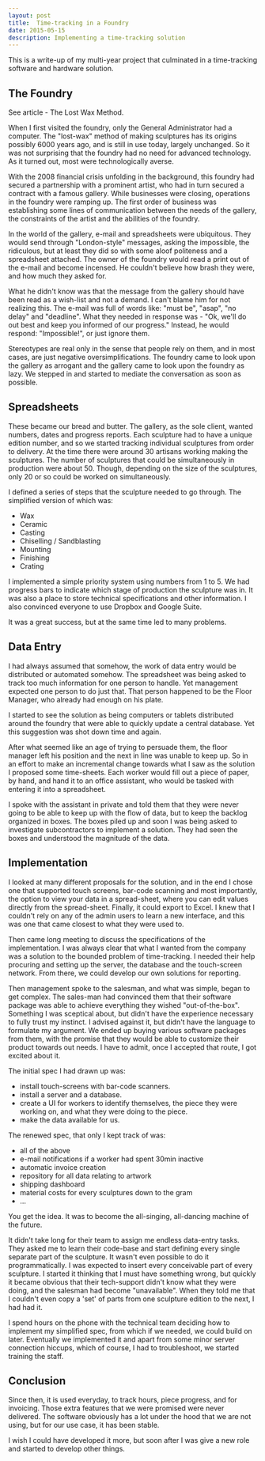```yaml
---
layout: post
title:  Time-tracking in a Foundry
date: 2015-05-15
description: Implementing a time-tracking solution
---
```


This is a write-up of my multi-year project that culminated in a time-tracking software and hardware solution.


## The Foundry

See article - The Lost Wax Method.

When I first visited the foundry, only the General Administrator had a computer. The "lost-wax" method of making sculptures has its origins possibly 6000 years ago, and is still in use today, largely unchanged. So it was not surprising that the foundry had no need for advanced technology. As it turned out, most were technologically averse.

With the 2008 financial crisis unfolding in the background, this foundry had secured a partnership with a prominent artist, who had in turn secured a contract with a famous gallery. While businesses were closing, operations in the foundry were ramping up. The first order of business was establishing some lines of communication between the needs of the gallery, the constraints of the artist and the abilities of the foundry.

In the world of the gallery, e-mail and spreadsheets were ubiquitous. They would send through "London-style" messages, asking the impossible, the ridiculous, but at least they did so with some aloof politeness and a spreadsheet attached. The owner of the foundry would read a print out of the e-mail and become incensed. He couldn't believe how brash they were, and how much they asked for.

What he didn't know was that the message from the gallery should have been read as a wish-list and not a demand. I can't blame him for not realizing this. The e-mail was full of words like: "must be", "asap", "no delay" and "deadline". What they needed in response was - "Ok, we'll do out best and keep you informed of our progress." Instead, he would respond: "Impossible!", or just ignore them.

Stereotypes are real only in the sense that people rely on them, and in most cases, are just negative oversimplifications. The foundry came to look upon the gallery as arrogant and the gallery came to look upon the foundry as lazy. We stepped in and started to mediate the conversation as soon as possible.

## Spreadsheets

These became our bread and butter. The gallery, as the sole client, wanted numbers, dates and progress reports. Each sculpture had to have a unique edition number, and so we started tracking individual sculptures from order to delivery. At the time there were around 30 artisans working making the sculptures. The number of sculptures that could be simultaneously in production were about 50. Though, depending on the size of the sculptures, only 20 or so could be worked on simultaneously.

I defined a series of steps that the sculpture needed to go through. The simplified version of which was:

* Wax
* Ceramic
* Casting
* Chiselling / Sandblasting
* Mounting
* Finishing
* Crating

I implemented a simple priority system using numbers from 1 to 5. We had progress bars to indicate which stage of production the sculpture was in. It was also a place to store technical specifications and other information. I also convinced everyone to use Dropbox and Google Suite.

It was a great success, but at the same time led to many problems.

## Data Entry

I had always assumed that somehow, the work of data entry would be distributed or automated somehow. The spreadsheet was being asked to track too much information for one person to handle. Yet management expected one person to do just that. That person happened to be the Floor Manager, who already had enough on his plate.

I started to see the solution as being computers or tablets distributed around the foundry that were able to quickly update a central database. Yet this suggestion was shot down time and again.

After what seemed like an age of trying to persuade them, the floor manager left his position and the next in line was unable to keep up. So in an effort to make an incremental change towards what I saw as the solution I proposed some time-sheets. Each worker would fill out a piece of paper, by hand, and hand it to an office assistant, who would be tasked with entering it into a spreadsheet.

I spoke with the assistant in private and told them that they were never going to be able to keep up with the flow of data, but to keep the backlog organized in boxes. The boxes piled up and soon I was being asked to investigate subcontractors to implement a solution. They had seen the boxes and understood the magnitude of the data.

## Implementation

I looked at many different proposals for the solution, and in the end I chose one that supported touch screens, bar-code scanning and most importantly, the option to view your data in a spread-sheet, where you can edit values directly from the spread-sheet. Finally, it could export to Excel. I knew that I couldn't rely on any of the admin users to learn a new interface, and this was one that came closest to what they were used to.

Then came long meeting to discuss the specifications of the implementation. I was always clear that what I wanted from the company was a solution to the bounded problem of time-tracking. I needed their help procuring and setting up the server, the database and the touch-screen network. From there, we could develop our own solutions for reporting.

Then management spoke to the salesman, and what was simple, began to get complex. The sales-man had convinced them that their software package was able to achieve everything they wished "out-of-the-box". Something I was sceptical about, but didn't have the experience necessary to fully trust my instinct. I advised against it, but didn't have the language to formulate my argument. We ended up buying various software packages from them, with the promise that they would be able to customize their product towards out needs. I have to admit, once I accepted that route, I got excited about it.

The initial spec I had drawn up was:
* install touch-screens with bar-code scanners.
* install a server and a database.
* create a UI for workers to identify themselves, the piece they were working on, and what they were doing to the piece.
* make the data available for us.


The renewed spec, that only I kept track of was:
* all of the above
* e-mail notifications if a worker had spent 30min inactive
* automatic invoice creation
* repository for all data relating to artwork
* shipping dashboard
* material costs for every sculptures down to the gram
* ...

You get the idea. It was to become the all-singing, all-dancing machine of the future.

It didn't take long for their team to assign me endless data-entry tasks. They asked me to learn their code-base and start defining every single separate part of the sculpture. It wasn't even possible to do it programmatically. I was expected to insert every conceivable part of every sculpture. I started it thinking that I must have something wrong, but quickly it became obvious that their tech-support didn't know what they were doing, and the salesman had become "unavailable". When they told me that I couldn't even copy a 'set' of parts from one sculpture edition to the next, I had had it.

I spend hours on the phone with the technical team deciding how to implement my simplified spec, from which if we needed, we could build on later. Eventually we implemented it and apart from some minor server connection hiccups, which of course, I had to troubleshoot, we started training the staff.

## Conclusion

Since then, it is used everyday, to track hours, piece progress, and for invoicing. Those extra features that we were promised were never delivered. The software obviously has a lot under the hood that we are not using, but for our use case, it has been stable.

I wish I could have developed it more, but soon after I was give a new role and started to develop other things.

